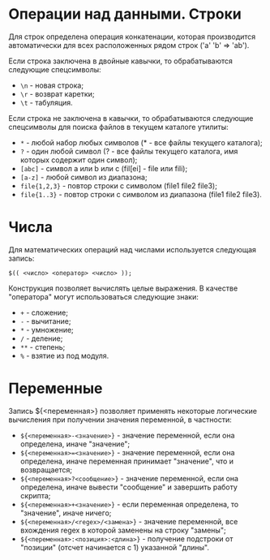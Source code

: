 Операции над данными.
Строки
======

Для строк определена операция конкатенации, которая производится автоматически для всех расположенных рядом строк ('a' 'b' => 'ab').

Если строка заключена в двойные кавычки, то обрабатываются следующие спецсимволы:

* `\n` - новая строка;
* `\r` - возврат каретки;
* `\t` - табуляция.

Если строка не заключена в кавычки, то обрабатываются следующие спецсимволы для поиска файлов в текущем каталоге утилиты:

* `*` - любой набор любых символов (* - все файлы текущего каталога);
* `?` - один любой символ (? - все файлы текущего каталога, имя которых содержит один символ);
* `[abc]` - символ a или b или c (fil[ei] - file или fili);
* `[a-z]` - любой символ из диапазона;
* `file{1,2,3}` - повтор строки с символом (file1 file2 file3);
* `file{1..3}` - повтор строки с символом из диапазона (file1 file2 file3).

Числа
=====

Для математических операций над числами используется следующая запись:

    $(( <число> <оператор> <число> ));

Конструкция позволяет вычислять целые выражения. В качестве "оператора" могут использоваться следующие знаки:

* `+` - сложение;
* `-` - вычитание;
* `*` - умножение;
* `/` - деление;
* `**` - степень;
* `%` - взятие из под модуля.

Переменные
==========

Запись ${<переменная>} позволяет применять некоторые логические вычисления при получении значения переменной, в частности:

* `${<переменная>-<значение>}` - значение переменной, если она определена, иначе "значение";
* `${<переменная>=<значение>}` - значение переменной, если она определена, иначе переменная принимает "значение", что и возвращается;
* `${<переменная>?<сообщение>}` - значение переменной, если она определена, иначе вывести "сообщение" и завершить работу скрипта;
* `${<переменная>+<значение>}` - если переменная определена, то "значение", иначе ничего;
* `${<переменная>/<regex>/<замена>}` - значение переменной, все вхождения regex в которой заменены на строку "замены";
* `${<переменная>:<позиция>:<длина>}` - получение подстроки от "позиции" (отсчет начинается с 1) указанной "длины".
